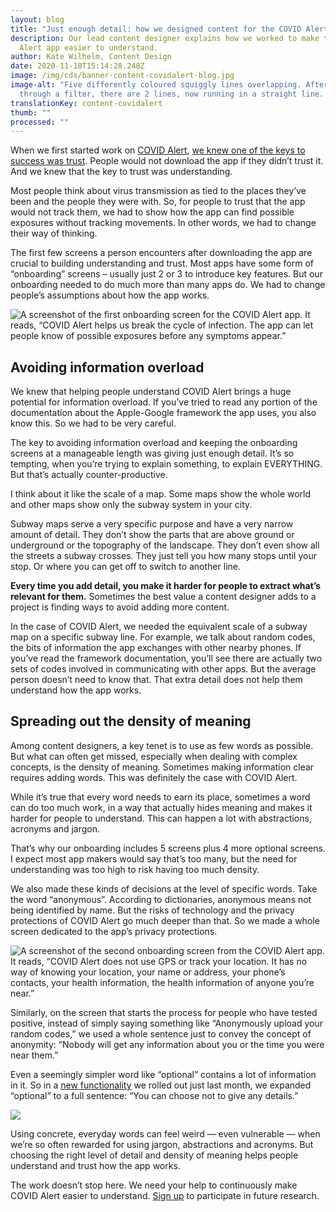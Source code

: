 ```yaml
---
layout: blog
title: "Just enough detail: how we designed content for the COVID Alert app"
description: Our lead content designer explains how we worked to make the COVID
  Alert app easier to understand.
author: Kate Wilhelm, Content Design
date: 2020-11-18T15:14:28.248Z
image: /img/cds/banner-content-covidalert-blog.jpg
image-alt: "Five differently coloured squiggly lines overlapping. After passing
  through a filter, there are 2 lines, now running in a straight line. "
translationKey: content-covidalert
thumb: ""
processed: ""
---
```

When we first started work on [COVID Alert](https://www.canada.ca/en/public-health/services/diseases/coronavirus-disease-covid-19/covid-alert.html), [we knew one of the keys to success was trust](https://digital.canada.ca/2020/10/02/building-an-effective-exposure-notification-service-like-covid-alert/). People would not download the app if they didn’t trust it. And we knew that the key to trust was understanding. 

Most people think about virus transmission as tied to the places they’ve been and the people they were with. So, for people to trust that the app would not track them, we had to show how the app can find possible exposures without tracking movements. In other words, we had to change their way of thinking.

The first few screens a person encounters after downloading the app are crucial to building understanding and trust. Most apps have some form of “onboarding” screens – usually just 2 or 3 to introduce key features. But our onboarding needed to do much more than many apps do. We had to change people’s assumptions about how the app works.

![A screenshot of the first onboarding screen for the COVID Alert app. It reads, “COVID Alert helps us break the cycle of infection. The app can let people know of possible exposures before any symptoms appear.”](/img/cds/content-covidalert-welcome-onboarding-EN.jpg)

## Avoiding information overload

We knew that helping people understand COVID Alert brings a huge potential for information overload. If you’ve tried to read any portion of the documentation about the Apple-Google framework the app uses, you also know this. So we had to be very careful. 

The key to avoiding information overload and keeping the onboarding screens at a manageable length was giving just enough detail. It’s so tempting, when you’re trying to explain something, to explain EVERYTHING. But that’s actually counter-productive. 

I think about it like the scale of a map. Some maps show the whole world and other maps show only the subway system in your city. 

Subway maps serve a very specific purpose and have a very narrow amount of detail. They don’t show the parts that are above ground or underground or the topography of the landscape. They don’t even show all the streets a subway crosses. They just tell you how many stops until your stop. Or where you can get off to switch to another line. 

**Every time you add detail, you make it harder for people to extract what’s relevant for them.** Sometimes the best value a content designer adds to a project is finding ways to avoid adding more content.

In the case of COVID Alert, we needed the equivalent scale of a subway map on a specific subway line. For example, we talk about random codes, the bits of information the app exchanges with other nearby phones. If you’ve read the framework documentation, you’ll see there are actually two sets of codes involved in communicating with other apps. But the average person doesn’t need to know that. That extra detail does not help them understand how the app works.

## Spreading out the density of meaning

Among content designers, a key tenet is to use as few words as possible. But what can often get missed, especially when dealing with complex concepts, is the density of meaning. Sometimes making information clear requires adding words. This was definitely the case with COVID Alert. 

While it’s true that every word needs to earn its place, sometimes a word can do too much work, in a way that actually hides meaning and makes it harder for people to understand. This can happen a lot with abstractions, acronyms and jargon. 

That’s why our onboarding includes 5 screens plus 4 more optional screens. I expect most app makers would say that’s too many, but the need for understanding was too high to risk having too much density.

We also made these kinds of decisions at the level of specific words. Take the word “anonymous”. According to dictionaries, anonymous means not being identified by name. But the risks of technology and the privacy protections of COVID Alert go much deeper than that. So we made a whole screen dedicated to the app’s privacy protections. 

![A screenshot of the second onboarding screen from the COVID Alert app. It reads, “COVID Alert does not use GPS or track your location. It has no way of knowing your location, your name or address, your phone’s contacts, your health information, the health information of anyone you’re near.”](/img/cds/content-covidalert-privacy-EN.jpg)

Similarly, on the screen that starts the process for people who have tested positive, instead of simply saying something like “Anonymously upload your random codes,” we used a whole sentence just to convey the concept of anonymity: “Nobody will get any information about you or the time you were near them.”

Even a seemingly simpler word like “optional” contains a lot of information in it. So in a [new functionality](https://twitter.com/CDS_GC/status/1322209683399184385) we rolled out just last month, we expanded “optional” to a full sentence: “You can choose not to give any details.”

![](/img/cds/content-covidalert-screen-EN.jpg)

Using concrete, everyday words can feel weird — even vulnerable — when we’re so often rewarded for using jargon, abstractions and acronyms. But choosing the right level of detail and density of meaning helps people understand and trust how the app works.

The work doesn’t stop here. We need your help to continuously make COVID Alert easier to understand. [Sign up](https://digital.canada.ca/covid-alert-research-signup) to participate in future research.